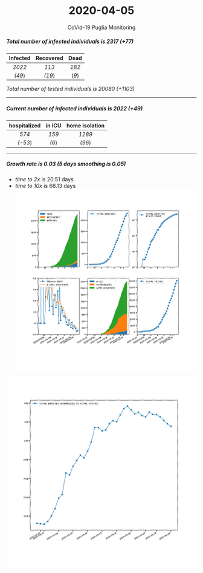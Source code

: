 <div align='center'>

# 2020-04-05
CoVid-19 Puglia Monitoring
</div>

##### Total number of infected individuals is 2317 (+77)
Infected | Recovered | Dead
:---: | :---: | :---:
*2022* | *113* | *182*
*(49*) | *(19*) | (*9*)

*Total number of tested individuals is 20080 (+1103)*
***
##### Current number of infected individuals is 2022 (+49)
hospitalized | in ICU | home isolation
:---: | :---: | :---:
*574* |*159* |*1289*
*(-53*) |*(6*) |*(96*)
***
##### Growth rate is 0.03 (5 days smoothing is 0.05)
- *time to 2x* is 20.51 days
- *time to 10x* is 68.13 days
![stats][stats]

![infected_normalized][infected_normalized]

[stats]: stats_Puglia.png
[infected_normalized]: infected_normalized_Puglia.png
